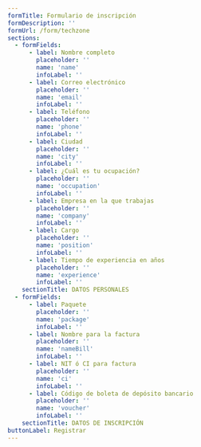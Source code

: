 ```yaml
---
formTitle: Formulario de inscripción
formDescription: ''
formUrl: /form/techzone
sections:
  - formFields:
      - label: Nombre completo
        placeholder: ''
        name: 'name'
        infoLabel: ''
      - label: Correo electrónico
        placeholder: ''
        name: 'email'
        infoLabel: ''
      - label: Teléfono
        placeholder: ''
        name: 'phone'
        infoLabel: ''
      - label: Ciudad
        placeholder: ''
        name: 'city'
        infoLabel: ''
      - label: ¿Cuál es tu ocupación?
        placeholder: ''
        name: 'occupation'
        infoLabel: ''
      - label: Empresa en la que trabajas
        placeholder: ''
        name: 'company'
        infoLabel: ''
      - label: Cargo
        placeholder: ''
        name: 'position'
        infoLabel: ''
      - label: Tiempo de experiencia en años
        placeholder: ''
        name: 'experience'
        infoLabel: ''
    sectionTitle: DATOS PERSONALES
  - formFields:
      - label: Paquete
        placeholder: ''
        name: 'package'
        infoLabel: ''
      - label: Nombre para la factura
        placeholder: ''
        name: 'nameBill'
        infoLabel: ''
      - label: NIT ó CI para factura
        placeholder: ''
        name: 'ci'
        infoLabel: ''
      - label: Código de boleta de depósito bancario
        placeholder: ''
        name: 'voucher'
        infoLabel: ''
    sectionTitle: DATOS DE INSCRIPCIÓN
buttonLabel: Registrar
---
```


